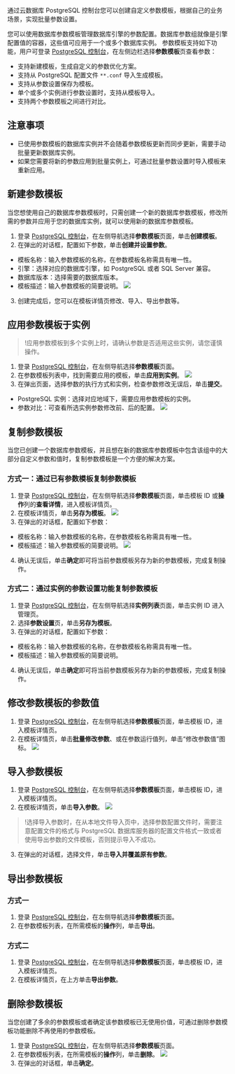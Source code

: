 通过云数据库 PostgreSQL 控制台您可以创建自定义参数模板，根据自己的业务场景，实现批量参数设置。

您可以使用数据库参数模板管理数据库引擎的参数配置。数据库参数组就像是引擎配置值的容器，这些值可应用于一个或多个数据库实例。
参数模板支持如下功能，用户可登录 [PostgreSQL 控制台](https://console.cloud.tencent.com/postgres)，在左侧边栏选择**参数模板**页查看参数：
- 支持新建模板，生成自定义的参数优化方案。
- 支持从 PostgreSQL 配置文件 `**.conf` 导入生成模板。
- 支持从参数设置保存为模板。
- 单个或多个实例进行参数设置时，支持从模板导入。
- 支持两个参数模板之间进行对比。 

## 注意事项
- 已使用参数模板的数据库实例并不会随着参数模板更新而同步更新，需要手动批量更新数据库实例。
- 如果您需要将新的参数应用到批量实例上，可通过批量参数设置时导入模板来重新应用。

## 新建参数模板
当您想使用自己的数据库参数模板时，只需创建一个新的数据库参数模板，修改所需的参数并应用于您的数据库实例，就可以使用新的数据库参数模板。
1. 登录 [PostgreSQL 控制台](https://console.cloud.tencent.com/postgres)，在左侧导航选择**参数模板**页面，单击**创建模板**。
2. 在弹出的对话框，配置如下参数，单击**创建并设置参数**。
 - 模板名称：输入参数模板的名称，在参数模板名称需具有唯一性。
 - 引擎：选择对应的数据库引擎，如 PostgreSQL 或者 SQL Server 兼容。
 - 数据库版本：选择需要的数据库版本。
 - 模板描述：输入参数模板的简要说明。
![](https://qcloudimg.tencent-cloud.cn/raw/2c72e3e3136f749af15304f938698142.png)
3. 创建完成后，您可以在模板详情页修改、导入、导出参数等。

## 应用参数模板于实例
>!应用参数模板到多个实例上时，请确认参数是否适用这些实例，请您谨慎操作。
>
1. 登录 [PostgreSQL 控制台](https://console.cloud.tencent.com/postgres)，在左侧导航选择**参数模板**页面。
2. 在参数模板列表中，找到需要应用的模板，单击**应用到实例**。
![](https://qcloudimg.tencent-cloud.cn/raw/128c822fc5071576d923a4d4cf24ba0d.png)
3. 在弹出页面，选择参数的执行方式和实例，检查参数修改无误后，单击**提交**。
 - PostgreSQL 实例：选择对应地域下，需要应用参数模板的实例。
 - 参数对比：可查看所选实例参数修改前、后的配置。
![](https://qcloudimg.tencent-cloud.cn/raw/cadbb35852b7f395e7a5c3af91d1922e.png)

## 复制参数模板
当您已创建一个数据库参数模板，并且想在新的数据库参数模板中包含该组中的大部分自定义参数和值时，复制参数模板是一个方便的解决方案。

### 方式一：通过已有参数模板复制参数模板
1. 登录 [PostgreSQL 控制台](https://console.cloud.tencent.com/postgres)，在左侧导航选择**参数模板**页面，单击模板 ID 或**操作**列的**查看详情**，进入模板详情页。
2. 在模板详情页，单击**另存为模板**。
![](https://qcloudimg.tencent-cloud.cn/raw/4189fafbb92d0156fa8086039e46c364.png)
3. 在弹出的对话框，配置如下参数：
 - 模板名称：输入参数模板的名称，在参数模板名称需具有唯一性。
 - 模板描述：输入参数模板的简要说明。
![](https://qcloudimg.tencent-cloud.cn/raw/2c813892e0b8fa77fae2016905ea170b.png)
4. 确认无误后，单击**确定**即可将当前参数模板另存为新的参数模板，完成复制操作。

### 方式二：通过实例的参数设置功能复制参数模板
1. 登录 [PostgreSQL 控制台](https://console.cloud.tencent.com/postgres)，在左侧导航选择**实例列表**页面，单击实例 ID 进入管理页。
2. 选择**参数设置**页，单击**另存为模板**。
3. 在弹出的对话框，配置如下参数：
 - 模板名称：输入参数模板的名称，在参数模板名称需具有唯一性。
 - 模板描述：输入参数模板的简要说明。
4. 确认无误后，单击**确定**即可将当前参数模板另存为新的参数模板，完成复制操作。

## 修改参数模板的参数值
1. 登录 [PostgreSQL 控制台](https://console.cloud.tencent.com/postgres)，在左侧导航选择**参数模板**页面，单击模板 ID，进入模板详情页。
2. 在模板详情页，单击**批量修改参数**、或在参数运行值列，单击“修改参数值”图标。
![](https://qcloudimg.tencent-cloud.cn/raw/707c7cea8ebf6b0f29586af474d99b52.png)

## 导入参数模板
1. 登录 [PostgreSQL 控制台](https://console.cloud.tencent.com/postgres)，在左侧导航选择**参数模板**页面，单击模板 ID，进入模板详情页。
2. 在模板详情页，单击**导入参数**。
![](https://qcloudimg.tencent-cloud.cn/raw/bc0ea9d94fd0c65ffdc5362e71a3ce20.png)
>!选择导入参数时，在从本地文件导入页中，选择参数配置文件时，需要注意配置文件的格式与  PostgreSQL  数据库服务器的配置文件格式一致或者使用导出参数的文件模板，否则提示导入不成功。
>
3. 在弹出的对话框，选择文件，单击**导入并覆盖原有参数**。

## 导出参数模板
### 方式一
1. 登录 [PostgreSQL 控制台](https://console.cloud.tencent.com/postgres)，在左侧导航选择**参数模板**页面。
2. 在参数模板列表，在所需模板的**操作**列，单击**导出**。

### 方式二
1. 登录 [PostgreSQL 控制台](https://console.cloud.tencent.com/postgres)，在左侧导航选择**参数模板**页面，单击模板 ID，进入模板详情页。
2. 在模板详情页，在上方单击**导出参数**。

## 删除参数模板
当您创建了多余的参数模板或者确定该参数模板已无使用价值，可通过删除参数模板功能删除不再使用的参数模板。

1. 登录 [PostgreSQL 控制台](https://console.cloud.tencent.com/postgres)，在左侧导航选择**参数模板**页面。
2. 在参数模板列表，在所需模板的**操作**列，单击**删除**。
![](https://qcloudimg.tencent-cloud.cn/raw/60b0083af15ac743546c452d8c0c3030.png)
3. 在弹出的对话框，单击**确定**。
